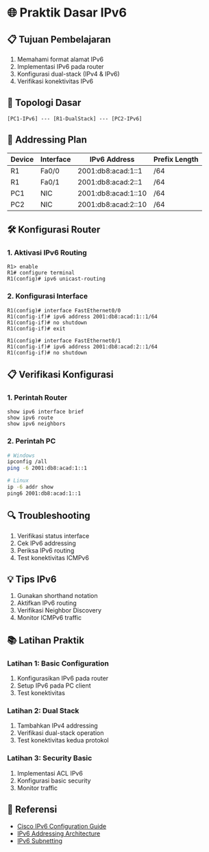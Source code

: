 # 🌐 Praktik Dasar IPv6

## 📋 Tujuan Pembelajaran
1. Memahami format alamat IPv6
2. Implementasi IPv6 pada router
3. Konfigurasi dual-stack (IPv4 & IPv6)
4. Verifikasi konektivitas IPv6

## 🔧 Topologi Dasar
```
[PC1-IPv6] --- [R1-DualStack] --- [PC2-IPv6]
```

## 📝 Addressing Plan
| Device | Interface | IPv6 Address          | Prefix Length |
|--------|-----------|----------------------|---------------|
| R1     | Fa0/0    | 2001:db8:acad:1::1   | /64          |
| R1     | Fa0/1    | 2001:db8:acad:2::1   | /64          |
| PC1    | NIC      | 2001:db8:acad:1::10  | /64          |
| PC2    | NIC      | 2001:db8:acad:2::10  | /64          |

## 🛠 Konfigurasi Router

### 1. Aktivasi IPv6 Routing
```cisco
R1> enable
R1# configure terminal
R1(config)# ipv6 unicast-routing
```

### 2. Konfigurasi Interface
```cisco
R1(config)# interface FastEthernet0/0
R1(config-if)# ipv6 address 2001:db8:acad:1::1/64
R1(config-if)# no shutdown
R1(config-if)# exit

R1(config)# interface FastEthernet0/1
R1(config-if)# ipv6 address 2001:db8:acad:2::1/64
R1(config-if)# no shutdown
```

## 📋 Verifikasi Konfigurasi

### 1. Perintah Router
```cisco
show ipv6 interface brief
show ipv6 route
show ipv6 neighbors
```

### 2. Perintah PC
```bash
# Windows
ipconfig /all
ping -6 2001:db8:acad:1::1

# Linux
ip -6 addr show
ping6 2001:db8:acad:1::1
```

## 🔍 Troubleshooting
1. Verifikasi status interface
2. Cek IPv6 addressing
3. Periksa IPv6 routing
4. Test konektivitas ICMPv6

## 💡 Tips IPv6
1. Gunakan shorthand notation
2. Aktifkan IPv6 routing
3. Verifikasi Neighbor Discovery
4. Monitor ICMPv6 traffic

## 📚 Latihan Praktik

### Latihan 1: Basic Configuration
1. Konfigurasikan IPv6 pada router
2. Setup IPv6 pada PC client
3. Test konektivitas

### Latihan 2: Dual Stack
1. Tambahkan IPv4 addressing
2. Verifikasi dual-stack operation
3. Test konektivitas kedua protokol

### Latihan 3: Security Basic
1. Implementasi ACL IPv6
2. Konfigurasi basic security
3. Monitor traffic

## 📖 Referensi
- [Cisco IPv6 Configuration Guide](https://www.cisco.com/c/en/us/td/docs/ios-xml/ios/ipv6/configuration/15-mt/ipv6-15-mt-book.html)
- [IPv6 Addressing Architecture](https://tools.ietf.org/html/rfc4291)
- [IPv6 Subnetting](https://www.ripe.net/support/training/material/IPv6-for-LIRs-Training-Course/IPv6-Address-Planning.pdf)